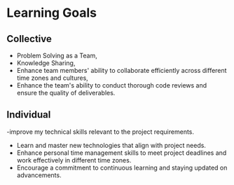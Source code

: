 # Learning Goals

## Collective
- Problem Solving as a Team,
- Knowledge Sharing,
- Enhance team members' ability to collaborate efficiently across different time zones and cultures,
- Enhance the team's ability to conduct thorough code reviews and ensure the quality of deliverables.
## Individual
-improve my technical skills relevant to the project requirements.
- Learn and master new technologies that align with project needs.
- Enhance personal time management skills to meet project deadlines and work effectively in different time zones.
- Encourage a commitment to continuous learning and staying updated on advancements.
